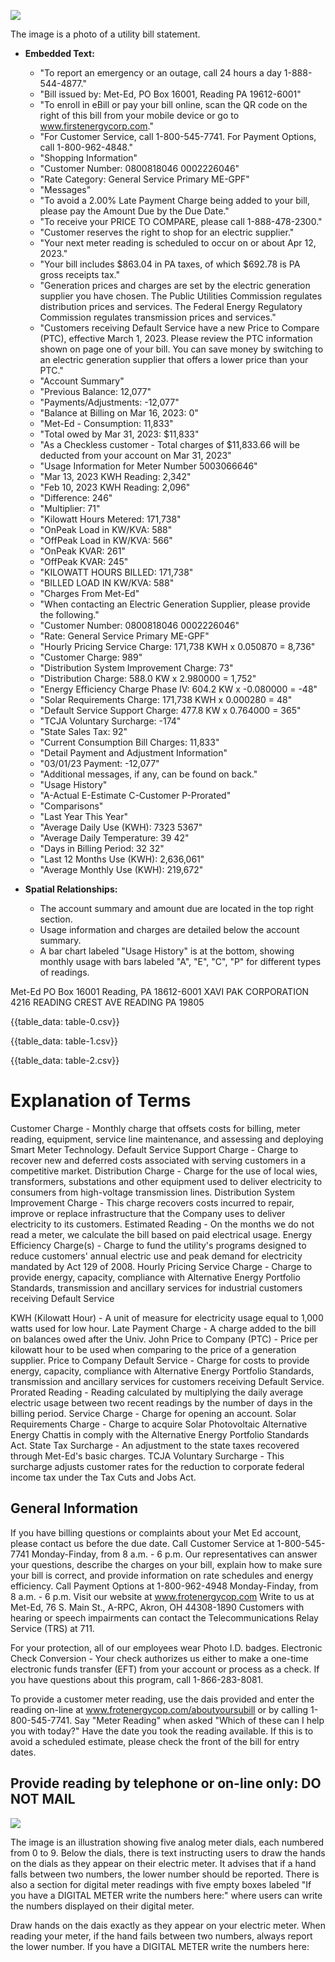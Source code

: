 ![](images/img-0.jpeg)

The image is a photo of a utility bill statement. 

- **Embedded Text:**
  - "To report an emergency or an outage, call 24 hours a day 1-888-544-4877."
  - "Bill issued by: Met-Ed, PO Box 16001, Reading PA 19612-6001"
  - "To enroll in eBill or pay your bill online, scan the QR code on the right of this bill from your mobile device or go to www.firstenergycorp.com."
  - "For Customer Service, call 1-800-545-7741. For Payment Options, call 1-800-962-4848."
  - "Shopping Information"
  - "Customer Number: 0800818046 0002226046"
  - "Rate Category: General Service Primary ME-GPF"
  - "Messages"
  - "To avoid a 2.00% Late Payment Charge being added to your bill, please pay the Amount Due by the Due Date."
  - "To receive your PRICE TO COMPARE, please call 1-888-478-2300."
  - "Customer reserves the right to shop for an electric supplier."
  - "Your next meter reading is scheduled to occur on or about Apr 12, 2023."
  - "Your bill includes $863.04 in PA taxes, of which $692.78 is PA gross receipts tax."
  - "Generation prices and charges are set by the electric generation supplier you have chosen. The Public Utilities Commission regulates distribution prices and services. The Federal Energy Regulatory Commission regulates transmission prices and services."
  - "Customers receiving Default Service have a new Price to Compare (PTC), effective March 1, 2023. Please review the PTC information shown on page one of your bill. You can save money by switching to an electric generation supplier that offers a lower price than your PTC."
  - "Account Summary"
  - "Previous Balance: 12,077"
  - "Payments/Adjustments: -12,077"
  - "Balance at Billing on Mar 16, 2023: 0"
  - "Met-Ed - Consumption: 11,833"
  - "Total owed by Mar 31, 2023: $11,833"
  - "As a Checkless customer - Total charges of $11,833.66 will be deducted from your account on Mar 31, 2023"
  - "Usage Information for Meter Number 5003066646"
  - "Mar 13, 2023 KWH Reading: 2,342"
  - "Feb 10, 2023 KWH Reading: 2,096"
  - "Difference: 246"
  - "Multiplier: 71"
  - "Kilowatt Hours Metered: 171,738"
  - "OnPeak Load in KW/KVA: 588"
  - "OffPeak Load in KW/KVA: 566"
  - "OnPeak KVAR: 261"
  - "OffPeak KVAR: 245"
  - "KILOWATT HOURS BILLED: 171,738"
  - "BILLED LOAD IN KW/KVA: 588"
  - "Charges From Met-Ed"
  - "When contacting an Electric Generation Supplier, please provide the following."
  - "Customer Number: 0800818046 0002226046"
  - "Rate: General Service Primary ME-GPF"
  - "Hourly Pricing Service Charge: 171,738 KWH x 0.050870 = 8,736"
  - "Customer Charge: 989"
  - "Distribution System Improvement Charge: 73"
  - "Distribution Charge: 588.0 KW x 2.980000 = 1,752"
  - "Energy Efficiency Charge Phase IV: 604.2 KW x -0.080000 = -48"
  - "Solar Requirements Charge: 171,738 KWH x 0.000280 = 48"
  - "Default Service Support Charge: 477.8 KW x 0.764000 = 365"
  - "TCJA Voluntary Surcharge: -174"
  - "State Sales Tax: 92"
  - "Current Consumption Bill Charges: 11,833"
  - "Detail Payment and Adjustment Information"
  - "03/01/23 Payment: -12,077"
  - "Additional messages, if any, can be found on back."
  - "Usage History"
  - "A-Actual E-Estimate C-Customer P-Prorated"
  - "Comparisons"
  - "Last Year This Year"
  - "Average Daily Use (KWH): 7323 5367"
  - "Average Daily Temperature: 39 42"
  - "Days in Billing Period: 32 32"
  - "Last 12 Months Use (KWH): 2,636,061"
  - "Average Monthly Use (KWH): 219,672"

- **Spatial Relationships:**
  - The account summary and amount due are located in the top right section.
  - Usage information and charges are detailed below the account summary.
  - A bar chart labeled "Usage History" is at the bottom, showing monthly usage with bars labeled "A", "E", "C", "P" for different types of readings.

Met-Ed
PO Box 16001
Reading, PA 18612-6001
XAVI PAK CORPORATION
4216 READING CREST AVE
READING PA 19805

{{table_data: table-0.csv}}


{{table_data: table-1.csv}}


{{table_data: table-2.csv}}

# Explanation of Terms 

Customer Charge - Monthly charge that offsets costs for billing, meter reading, equipment, service line maintenance, and assessing and deploying Smart Meter Technology.
Default Service Support Charge - Charge to recover new and deferred costs associated with serving customers in a competitive market.
Distribution Charge - Charge for the use of local wies, transformers, substations and other equipment used to deliver electricity to consumers from high-voltage transmission lines.
Distribution System Improvement Charge - This charge recovers costs incurred to repair, improve or replace infrastructure that the Company uses to deliver electricity to its customers.
Estimated Reading - On the months we do not read a meter, we calculate the bill based on paid electrical usage.
Energy Efficiency Charge(s) - Charge to fund the utility's programs designed to reduce customers' annual electric use and peak demand for electricity mandated by Act 129 of 2008.
Hourly Pricing Service Charge - Charge to provide energy, capacity, compliance with Alternative Energy Portfolio Standards, transmission and ancillary services for industrial customers receiving Default Service

KWH (Kilowatt Hour) - A unit of measure for electricity usage equal to 1,000 watts used for low hour.
Late Payment Charge - A charge added to the bill on balances owed after the Univ. John
Price to Company (PTC) - Price per kilowatt hour to be used when comparing to the price of a generation supplier.
Price to Company Default Service - Charge for costs to provide energy, capacity, compliance with Alternative Energy Portfolio Standards, transmission and ancillary services for customers receiving Default Service.
Prorated Reading - Reading calculated by multiplying the daily average electric usage between two recent readings by the number of days in the billing period.
Service Charge - Charge for opening an account.
Solar Requirements Charge - Charge to acquire Solar Photovoltaic Alternative Energy Chattis in comply with the Alternative Energy Portfolio Standards Act.
State Tax Surcharge - An adjustment to the state taxes recovered through Met-Ed's basic charges.
TCJA Voluntary Surcharge - This surcharge adjusts customer rates for the reduction to corporate federal income tax under the Tax Cuts and Jobs Act.

## General Information

If you have billing questions or complaints about your Met Ed account, please contact us before the due date.
Call Customer Service at 1-800-545-7741 Monday-Finday, from 8 a.m. - 6 p.m. Our representatives can answer your questions, describe the charges on your bill, explain how to make sure your bill is correct, and provide information on rate schedules and energy efficiency.
Call Payment Options at 1-800-962-4948 Monday-Finday, from 8 a.m. - 6 p.m.
Visit our website at www.frotenergycop.com
Write to us at Met-Ed, 76 S. Main St., A-RPC, Akron, OH 44308-1890
Customers with hearing or speech impairments can contact the Telecommunications Relay Service (TRS) at 711.

For your protection, all of our employees wear Photo I.D. badges.
Electronic Check Conversion - Your check authorizes us either to make a one-time electronic funds transfer (EFT) from your account or process as a check. If you have questions about this program, call 1-866-283-8081.

To provide a customer meter reading, use the dais provided and enter the reading on-line at www.frotenergycop.com/aboutyoursubill or by calling 1-800-545-7741. Say "Meter Reading" when asked "Which of these can I help you with today?" Have the date you took the reading available. If this is to avoid a scheduled estimate, please check the front of the bill for entry dates.

## Provide reading by telephone or on-line only: DO NOT MAIL

![](images/img-1.jpeg)

The image is an illustration showing five analog meter dials, each numbered from 0 to 9. Below the dials, there is text instructing users to draw the hands on the dials as they appear on their electric meter. It advises that if a hand falls between two numbers, the lower number should be reported. There is also a section for digital meter readings with five empty boxes labeled "If you have a DIGITAL METER write the numbers here:" where users can write the numbers displayed on their digital meter.

Draw hands on the dais exactly as they appear on your electric meter. When reading your meter, if the hand fails between two numbers, always report the lower number.
If you have a DIGITAL METER write the numbers here:

